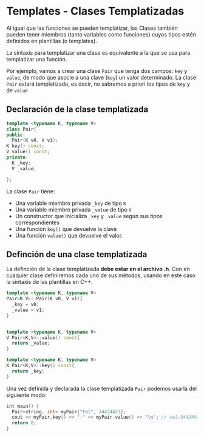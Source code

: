 # Templates - Clases Templatizadas

Al igual que las funciones se pueden templatizar, las Clases también pueden tener miembros (tanto variables como funciones) cuyos tipos estén definidos en plantillas (o templates).

La sintaxis para templatizar una clase es equivalente a la que se usa para templatizar una función. 

Por ejemplo, vamos a crear una clase `Pair` que tenga dos campos: `key` y `value`, de modo que asocie a una clave (`key`) un valor determinado. La clase `Pair` estará templatizada, es decir, no sabremos a priori los tipos de `key` y de `value`

## Declaración de la clase templatizada

```cpp
template <typename K, typename V>
class Pair{
public:
  Pair(K v0, V v1);
K key() const;
V value() const;
private:
  K _key;
  V _value;

};
``` 

La clase `Pair` tiene:
 * Una variable miembro privada `_key` de tipo `K` 
 * Una variable miembro privada `_value` de tipo `V`
 * Un constructor que inicializa `_key` y `_value` según sus tipos correspondientes
 * Una función `key()` que devuelve la clave
 * Una función `value()` que devuelve el valor.

## Definción de una clase templatizada

La definción de la clase templatizada **debe estar en el archivo .h**. Con en cuaquier clase definiremos cada uno de sus métodos, usando en este caso la sintaxis de las plantillas en C++.

```cpp
template <typename K, typename V>
Pair<K,V>::Pair(K v0, V v1){
  _key = v0;
  _value = v1;
}


template <typename K, typename V>
V Pair<K,V>::value() const{
  return _value;
}

template <typename K, typename V>
K Pair<K,V>::key() const{
  return _key;
}
``` 


Una vez definida y declarada la clase templatizada `Pair` podemos usarla del siguiente modo:

```cpp
int main() {
  Pair<string, int> myPair{"tel", 34434423};
  cout << myPair.key() << ":" << myPair.value() << "\n"; // tel:34434423
  return 0;
}
``` 
